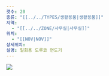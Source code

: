 ```yaml
---
갯수: 20
종류: "[[../../TYPES/생활용품|생활용품]]"
지역:
  - "[[../../ZONE/사무실|사무실]]"
위치:
  - "[[NOV|NOV]]"
상세위치: 
설명: 일회용 도루코 면도기
---
```


![](http://192.168.50.22/devices/240607_IMG_0171.png)